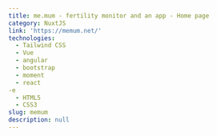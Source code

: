 ```yaml
---
title: me.mum - fertility monitor and an app - Home page
category: NuxtJS
link: 'https://memum.net/'
technologies:
  - Tailwind CSS
  - Vue
  - angular
  - bootstrap
  - moment
  - react
-e 
  - HTML5
  - CSS3
slug: memum
description: null
---
```

